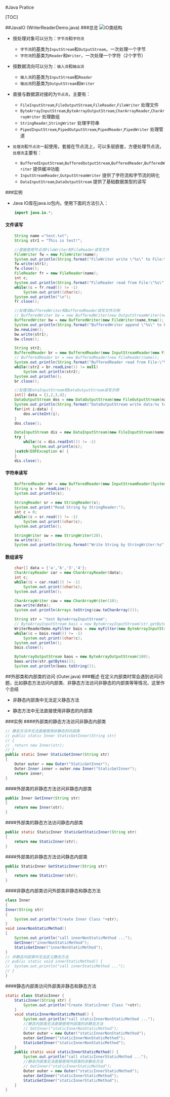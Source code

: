 #Java Pratice

[TOC]

##JavaIO (WriterReaderDemo.java)
###总览
![IO类结构](http://www.runoob.com/wp-content/uploads/2013/12/iostream2xx.png "io class")

- 按处理对象可以分为：`字节流`和`字符流`
 	- `字节流`的基类为`InputStream`和`OutputStream`，一次处理一个字节
    - `字符流`的基类为`Reader`和`Writer`，一次处理一个字符（2个字节）

- 按数据流向可以分为：`输入流`和`输出流`
	- `输入流`的基类为`InputStream`和`Reader`
	- `输出流`的基类为`OutputStream`和`Writer`

- 直接与数据源对接的为`节点流`，主要有：
	- `FileInputStream`,`FileOutputStream`,`FileReader`,`FileWriter` 处理文件
	- `ByteArrayInputStream`,`ByteArrayOutputStream`,`CharArrayReader`,`CharArrayWriter` 处理数组
	- `StringReader`,`StringWriter` 处理字符串
	- `PipedInputStream`,`PipedOutputStream`,`PipedReader`,`PipedWriter` 处理管道

- `处理流`和`节点流`一起使用，套接在节点流上，可以多层嵌套，方便处理节点流，`处理流`主要有：
	- `BufferedInputStream`,`BufferedOutputStream`,`BufferedReader`,`BufferedWriter` 提供缓冲功能
	- `InputStreamReader`,`OutputStreamWriter` 提供了字符流和字节流的转化
	- `DataInputStream`,`DataOutputStream` 提供了基础数据类型的读写

###实例
 - Java IO库在java.io包内，使用下面的方法引入：
```Java
	import java.io.*;
```

#### 文件读写
```Java
	String name ="test.txt";
	String str1 = "This is test!";

	//直接使用节点流FileWriter和FileReader读写文件
	FileWriter fw = new FileWriter(name);
	System.out.println(String.format("FileWriter write \"%s\" to File:\"%s\"...", str1, name));
	fw.write(str1);
	fw.close();
	FileReader fr = new FileReader(name);
	int c;
	System.out.println(String.format("FileReader read from File:\"%s\"...,content:", name));
	while((c = fr.read()) != -1)
		System.out.print((char)c);
	System.out.println("\n");
	fr.close();

	//处理流BufferedWriter和BufferedReader读写文件示例
	// BufferedWriter bw = new BufferedWriter(new OutputStreamWriter(new FileOutputStream(name,true)));
	BufferedWriter bw = new BufferedWriter(new FileWriter(name,true));
	System.out.println(String.format("BufferedWriter append \"%s\" to File:\"%s\"...", str1, name));
	bw.newLine();
	bw.write(str1);
	bw.close();

	String str2;
	BufferedReader br = new BufferedReader(new InputStreamReader(new FileInputStream(name)));
	// BufferedReader br = new BufferedReader(new FileReader(name));
	System.out.println(String.format("BufferedReader read from File:\"%s\"...,content:", name));
	while((str2 = br.readLine()) != null)
		System.out.println(str2);
	System.out.println();
	br.close();

	//处理流DataInputStream和DataOutputStream读写示例
	int[] data = {1,2,3,4};
	DataOutputStream dos = new DataOutputStream(new FileOutputStream(name));
	System.out.println(String.format("DataOutputStream write data:%s to file:%s...", Arrays.toString(data), name));
	for(int i:data) {
		dos.writeInt(i);
	}
	dos.close();

	DataInputStream dis = new DataInputStream(new FileInputStream(name));
	try {
		while((c = dis.readInt()) != -1)
			System.out.println(c);
	}catch(EOFException e) {
	}
	dis.close();
```
#### 字符串读写
```Java
	BufferedReader br = new BufferedReader(new InputStreamReader(System.in));
	String s = br.readLine();
	System.out.println(s);
	
	StringReader sr = new StringReader(s);
	System.out.print("Read String by StringReader:");
	int c = 0;
	while((c = sr.read()) != -1)
		System.out.print((char)c);
	System.out.println();

	StringWriter sw = new StringWriter(20);
	sw.write(s);
	System.out.println(String.format("Write String by StringWriter:%s",sw.getBuffer()));
```
#### 数组读写
```Java
	char[] data = {'a','b','3','4'};
	CharArrayReader car = new CharArrayReader(data);
	int c;
	while((c = car.read()) != -1)
		System.out.print((char)c);
	System.out.println();

	CharArrayWriter caw = new CharArrayWriter(10);
	caw.write(data);
	System.out.println(Arrays.toString(caw.toCharArray()));

	String str = "test ByteArrayInputStream";
	// ByteArrayInputStream bais = new ByteArrayInputStream(str.getBytes());
	WriterReaderDemo.myFilter bais = new myFilter(new ByteArrayInputStream(str.getBytes()));
	while((c = bais.read()) != -1)
		System.out.print((char)c);
	System.out.println();
	bais.close();

	ByteArrayOutputStream baos = new ByteArrayOutputStream(100);
	baos.write(str.getBytes());
	System.out.println(baos.toString());
```

##外部类和内部类的访问 (Outer.java)
###概述
在定义内部类时常会遇到访问问题，比如静态方法访问内部类、非静态方法访问非静态的内部类等等情况，这里作个总结

- 非静态内部类中无法定义静态方法

- 静态方法中无法直接使用非静态的内部类

###实例
####外部类的静态方法访问非静态内部类
```Java
// 静态方法中无法直接使用非静态的内部类
// public static Inner StaticGetInner(String str)
// {
// 	return new Inner(str);
// }
public static Inner StaticGetInner(String str)
{
	Outer outer = new Outer("StaticGetInner");
	Outer.Inner inner = outer.new Inner("StaticGetInner");
	return inner;
}
```
####外部类的非静态方法访问非静态内部类
```Java
public Inner GetInner(String str)
{
	return new Inner(str);
}
```
####外部类的静态方法访问静态内部类
```Java
public static StaticInner StaticGetStaticInner(String str)
{
	return new StaticInner(str);
}
```
####外部类的非静态方法访问静态内部类
```Java
public StaticInner GetStaticInner(String str)
{
	return new StaticInner(str);
}
```
####非静态内部类访问外部类非静态和静态方法
```Java
class Inner
{
Inner(String str)
{
	System.out.println("Create Inner Class "+str);
}
void innerNonStaticMethod()
{
	System.out.println("call innerNonStaticMethod ...");
	GetInner("innerNonStaticMethod");
	StaticGetInner("innerNonStaticMethod");
}
// 非静态内部类中无法定义静态方法
// public static void innerStaticMethod() {
// 	System.out.println("call innerStaticMethod ...");
// }
}
```
####静态内部类访问外部类非静态和静态方法
```Java
static class StaticInner {
	StaticInner(String str) {
		System.out.println("Create StaticInner Class "+str);
	}
	void staticInnerNonStaticMethod() {
		System.out.println("call staticInnerNonStaticMethod ...");
		//静态内部类无法直接使用外部类的非静态方法
		// GetInner("staticInnerNonStaticMethod");
		Outer outer = new Outer("staticInnerNonStaticMethod");
		outer.GetInner("staticInnerNonStaticMethod");
		StaticGetInner("staticInnerNonStaticMethod");
	}
	public static void staticInnerStaticMethod() {
		System.out.println("call staticInnerStaticMethod ...");
		//静态内部类无法直接使用外部类的非静态方法
		// GetInner("staticInnerStaticMethod");
		Outer outer = new Outer("staticInnerStaticMethod");
		outer.GetInner("staticInnerStaticMethod");
		StaticGetInner("staticInnerStaticMethod");
	}
}
```

